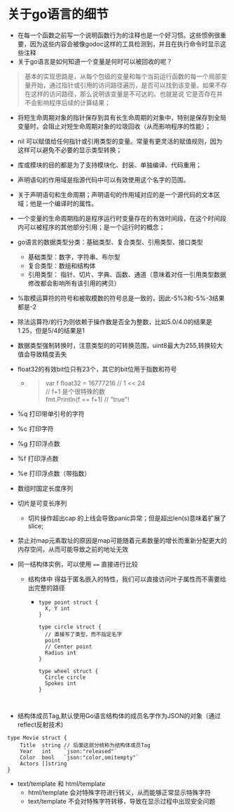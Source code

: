 # 关于go语言的细节
- 在每一个函数之前写一个说明函数行为的注释也是一个好习惯。这些惯例很重要，因为这些内容会被像godoc这样的工具检测到，并且在执行命令时显示这些注释
- 关于go语言是如何知道一个变量是何时可以被回收的呢？
> 基本的实现思路是，从每个包级的变量和每个当前运行函数的每一个局部变量开始，通过指针或引用的访问路径遍历，是否可以找到该变量。如果不存在这样的访问路径，那么说明该变量是不可达的。也就是说
> 它是否存在并不会影响程序后续的计算结果；
- 将短生命周期对象的指针保存到具有长生命周期的对象中，特别是保存到全局变量时，会阻止对短生命周期对象的垃圾回收（从而影响程序的性能）；
- nil 可以赋值给任何指针或引用类型的变量。常量有更灵活的赋值规则，因为这样可以避免不必要的显示类型转换；
- 库或模块的目的都是为了支持模块化、封装、单独编译、代码重用；
- 声明语句的作用域是指源代码中可以有效使用这个名字的范围。
- 关于声明语句和生命周期；声明语句的作用域对应的是一个源代码的文本区域；他是一个编译时的属性。
- 一个变量的生命周期指的是程序运行时变量存在的有效时间段，在这个时间段内可以被程序的其他部分引用；是一个运行时的概念；


- go语言的数据类型分类：基础类型、复合类型、引用类型、接口类型
  - 基础类型：数字，字符串、布尔型
  - 复合类型：数组和结构体
  - 引用类型： 指针、切片、字典、函数、通道（意味着对任一引用类型数据修改都会影响所有该引用的拷贝）


- %取模运算符的符号和被取模数的符号总是一致的，因此-5%3和-5%-3结果都是-2
- 除法运算符/的行为则依赖于操作数是否全为整数，比如5.0/4.0的结果是1.25，但是5/4的结果是1
- 数据类型强制转换时，注意类型的的可转换范围，uint8最大为255,转换较大值会导致精度丢失
- float32的有效bit位只有23个，其它的bit位用于指数和符号
  - > var f float32 = 16777216 // 1 << 24  
    >  // f+1 是个很特殊的数   
    > fmt.Println(f == f+1)    // "true"!
- %q 打印带单引号的字符
- %c 打印字符
- %g 打印浮点数
- %f 打印浮点数
- %e 打印浮点数（带指数）


- 数组时国定长度序列
- 切片是可变长序列
  - 切片操作超出cap 的上线会导致panic异常；但是超出len(s)意味着扩展了slice;

- 禁止对map元素取址的原因是map可能随着元素数量的增长而重新分配更大的内存空间，从而可能导致之前的地址无效

- 同一结构体实例，可以使用 `==` 直接进行比较
  - 结构体中 得益于匿名嵌入的特性，我们可以直接访问叶子属性而不需要给出完整的路径
    - ```gotemplate
      type point struct {
        X, Y int
      }

      type circle struct {
        // 直接写了类型，而不指定名字
        point
        // Center point
        Radius int
      }

      type wheel struct {
        Circle circle
        Spokes int
      } 



- 结构体成员Tag,默认使用Go语言结构体的成员名字作为JSON的对象（通过reflect反射技术)
```gotemplate
type Movie struct {
	Title  string // 后面这部分统称为结构体成员Tag
	Year   int    `json:"released"`
	Color  bool   `json:"color,omitempty"`
	Actors []string
}
```


- text/template 和 html/template
  - html/template 会对特殊字符进行转义，从而能够正常显示特殊字符
  - text/template 不会对特殊字符转移，导致在显示过程中出现安全问题
